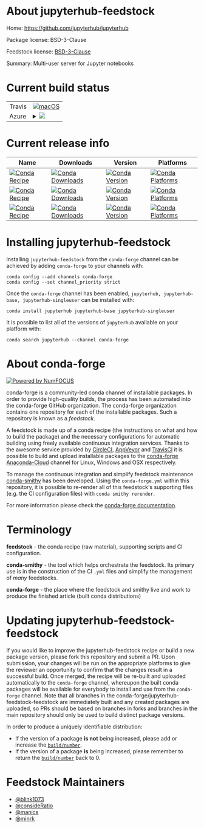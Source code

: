 About jupyterhub-feedstock
==========================

Home: https://github.com/jupyterhub/jupyterhub

Package license: BSD-3-Clause

Feedstock license: [BSD-3-Clause](https://github.com/conda-forge/jupyterhub-feedstock/blob/master/LICENSE.txt)

Summary: Multi-user server for Jupyter notebooks

Current build status
====================


<table><tr>
    <td>Travis</td>
    <td>
      <a href="https://travis-ci.com/conda-forge/jupyterhub-feedstock">
        <img alt="macOS" src="https://img.shields.io/travis/com/conda-forge/jupyterhub-feedstock/master.svg?label=macOS">
      </a>
    </td>
  </tr>
    
  <tr>
    <td>Azure</td>
    <td>
      <details>
        <summary>
          <a href="https://dev.azure.com/conda-forge/feedstock-builds/_build/latest?definitionId=497&branchName=master">
            <img src="https://dev.azure.com/conda-forge/feedstock-builds/_apis/build/status/jupyterhub-feedstock?branchName=master">
          </a>
        </summary>
        <table>
          <thead><tr><th>Variant</th><th>Status</th></tr></thead>
          <tbody><tr>
              <td>linux_64_python3.7.____73_pypy</td>
              <td>
                <a href="https://dev.azure.com/conda-forge/feedstock-builds/_build/latest?definitionId=497&branchName=master">
                  <img src="https://dev.azure.com/conda-forge/feedstock-builds/_apis/build/status/jupyterhub-feedstock?branchName=master&jobName=linux&configuration=linux_64_python3.7.____73_pypy" alt="variant">
                </a>
              </td>
            </tr><tr>
              <td>linux_64_python3.7.____cpython</td>
              <td>
                <a href="https://dev.azure.com/conda-forge/feedstock-builds/_build/latest?definitionId=497&branchName=master">
                  <img src="https://dev.azure.com/conda-forge/feedstock-builds/_apis/build/status/jupyterhub-feedstock?branchName=master&jobName=linux&configuration=linux_64_python3.7.____cpython" alt="variant">
                </a>
              </td>
            </tr><tr>
              <td>linux_64_python3.8.____cpython</td>
              <td>
                <a href="https://dev.azure.com/conda-forge/feedstock-builds/_build/latest?definitionId=497&branchName=master">
                  <img src="https://dev.azure.com/conda-forge/feedstock-builds/_apis/build/status/jupyterhub-feedstock?branchName=master&jobName=linux&configuration=linux_64_python3.8.____cpython" alt="variant">
                </a>
              </td>
            </tr><tr>
              <td>linux_64_python3.9.____cpython</td>
              <td>
                <a href="https://dev.azure.com/conda-forge/feedstock-builds/_build/latest?definitionId=497&branchName=master">
                  <img src="https://dev.azure.com/conda-forge/feedstock-builds/_apis/build/status/jupyterhub-feedstock?branchName=master&jobName=linux&configuration=linux_64_python3.9.____cpython" alt="variant">
                </a>
              </td>
            </tr><tr>
              <td>linux_aarch64_python3.7.____73_pypy</td>
              <td>
                <a href="https://dev.azure.com/conda-forge/feedstock-builds/_build/latest?definitionId=497&branchName=master">
                  <img src="https://dev.azure.com/conda-forge/feedstock-builds/_apis/build/status/jupyterhub-feedstock?branchName=master&jobName=linux&configuration=linux_aarch64_python3.7.____73_pypy" alt="variant">
                </a>
              </td>
            </tr><tr>
              <td>linux_aarch64_python3.7.____cpython</td>
              <td>
                <a href="https://dev.azure.com/conda-forge/feedstock-builds/_build/latest?definitionId=497&branchName=master">
                  <img src="https://dev.azure.com/conda-forge/feedstock-builds/_apis/build/status/jupyterhub-feedstock?branchName=master&jobName=linux&configuration=linux_aarch64_python3.7.____cpython" alt="variant">
                </a>
              </td>
            </tr><tr>
              <td>linux_aarch64_python3.8.____cpython</td>
              <td>
                <a href="https://dev.azure.com/conda-forge/feedstock-builds/_build/latest?definitionId=497&branchName=master">
                  <img src="https://dev.azure.com/conda-forge/feedstock-builds/_apis/build/status/jupyterhub-feedstock?branchName=master&jobName=linux&configuration=linux_aarch64_python3.8.____cpython" alt="variant">
                </a>
              </td>
            </tr><tr>
              <td>linux_aarch64_python3.9.____cpython</td>
              <td>
                <a href="https://dev.azure.com/conda-forge/feedstock-builds/_build/latest?definitionId=497&branchName=master">
                  <img src="https://dev.azure.com/conda-forge/feedstock-builds/_apis/build/status/jupyterhub-feedstock?branchName=master&jobName=linux&configuration=linux_aarch64_python3.9.____cpython" alt="variant">
                </a>
              </td>
            </tr><tr>
              <td>linux_ppc64le_python3.7.____73_pypy</td>
              <td>
                <a href="https://dev.azure.com/conda-forge/feedstock-builds/_build/latest?definitionId=497&branchName=master">
                  <img src="https://dev.azure.com/conda-forge/feedstock-builds/_apis/build/status/jupyterhub-feedstock?branchName=master&jobName=linux&configuration=linux_ppc64le_python3.7.____73_pypy" alt="variant">
                </a>
              </td>
            </tr><tr>
              <td>linux_ppc64le_python3.7.____cpython</td>
              <td>
                <a href="https://dev.azure.com/conda-forge/feedstock-builds/_build/latest?definitionId=497&branchName=master">
                  <img src="https://dev.azure.com/conda-forge/feedstock-builds/_apis/build/status/jupyterhub-feedstock?branchName=master&jobName=linux&configuration=linux_ppc64le_python3.7.____cpython" alt="variant">
                </a>
              </td>
            </tr><tr>
              <td>linux_ppc64le_python3.8.____cpython</td>
              <td>
                <a href="https://dev.azure.com/conda-forge/feedstock-builds/_build/latest?definitionId=497&branchName=master">
                  <img src="https://dev.azure.com/conda-forge/feedstock-builds/_apis/build/status/jupyterhub-feedstock?branchName=master&jobName=linux&configuration=linux_ppc64le_python3.8.____cpython" alt="variant">
                </a>
              </td>
            </tr><tr>
              <td>linux_ppc64le_python3.9.____cpython</td>
              <td>
                <a href="https://dev.azure.com/conda-forge/feedstock-builds/_build/latest?definitionId=497&branchName=master">
                  <img src="https://dev.azure.com/conda-forge/feedstock-builds/_apis/build/status/jupyterhub-feedstock?branchName=master&jobName=linux&configuration=linux_ppc64le_python3.9.____cpython" alt="variant">
                </a>
              </td>
            </tr><tr>
              <td>osx_64_python3.7.____73_pypy</td>
              <td>
                <a href="https://dev.azure.com/conda-forge/feedstock-builds/_build/latest?definitionId=497&branchName=master">
                  <img src="https://dev.azure.com/conda-forge/feedstock-builds/_apis/build/status/jupyterhub-feedstock?branchName=master&jobName=osx&configuration=osx_64_python3.7.____73_pypy" alt="variant">
                </a>
              </td>
            </tr><tr>
              <td>osx_64_python3.7.____cpython</td>
              <td>
                <a href="https://dev.azure.com/conda-forge/feedstock-builds/_build/latest?definitionId=497&branchName=master">
                  <img src="https://dev.azure.com/conda-forge/feedstock-builds/_apis/build/status/jupyterhub-feedstock?branchName=master&jobName=osx&configuration=osx_64_python3.7.____cpython" alt="variant">
                </a>
              </td>
            </tr><tr>
              <td>osx_64_python3.8.____cpython</td>
              <td>
                <a href="https://dev.azure.com/conda-forge/feedstock-builds/_build/latest?definitionId=497&branchName=master">
                  <img src="https://dev.azure.com/conda-forge/feedstock-builds/_apis/build/status/jupyterhub-feedstock?branchName=master&jobName=osx&configuration=osx_64_python3.8.____cpython" alt="variant">
                </a>
              </td>
            </tr><tr>
              <td>osx_64_python3.9.____cpython</td>
              <td>
                <a href="https://dev.azure.com/conda-forge/feedstock-builds/_build/latest?definitionId=497&branchName=master">
                  <img src="https://dev.azure.com/conda-forge/feedstock-builds/_apis/build/status/jupyterhub-feedstock?branchName=master&jobName=osx&configuration=osx_64_python3.9.____cpython" alt="variant">
                </a>
              </td>
            </tr><tr>
              <td>win_64_python3.7.____cpython</td>
              <td>
                <a href="https://dev.azure.com/conda-forge/feedstock-builds/_build/latest?definitionId=497&branchName=master">
                  <img src="https://dev.azure.com/conda-forge/feedstock-builds/_apis/build/status/jupyterhub-feedstock?branchName=master&jobName=win&configuration=win_64_python3.7.____cpython" alt="variant">
                </a>
              </td>
            </tr><tr>
              <td>win_64_python3.8.____cpython</td>
              <td>
                <a href="https://dev.azure.com/conda-forge/feedstock-builds/_build/latest?definitionId=497&branchName=master">
                  <img src="https://dev.azure.com/conda-forge/feedstock-builds/_apis/build/status/jupyterhub-feedstock?branchName=master&jobName=win&configuration=win_64_python3.8.____cpython" alt="variant">
                </a>
              </td>
            </tr><tr>
              <td>win_64_python3.9.____cpython</td>
              <td>
                <a href="https://dev.azure.com/conda-forge/feedstock-builds/_build/latest?definitionId=497&branchName=master">
                  <img src="https://dev.azure.com/conda-forge/feedstock-builds/_apis/build/status/jupyterhub-feedstock?branchName=master&jobName=win&configuration=win_64_python3.9.____cpython" alt="variant">
                </a>
              </td>
            </tr>
          </tbody>
        </table>
      </details>
    </td>
  </tr>
</table>

Current release info
====================

| Name | Downloads | Version | Platforms |
| --- | --- | --- | --- |
| [![Conda Recipe](https://img.shields.io/badge/recipe-jupyterhub-green.svg)](https://anaconda.org/conda-forge/jupyterhub) | [![Conda Downloads](https://img.shields.io/conda/dn/conda-forge/jupyterhub.svg)](https://anaconda.org/conda-forge/jupyterhub) | [![Conda Version](https://img.shields.io/conda/vn/conda-forge/jupyterhub.svg)](https://anaconda.org/conda-forge/jupyterhub) | [![Conda Platforms](https://img.shields.io/conda/pn/conda-forge/jupyterhub.svg)](https://anaconda.org/conda-forge/jupyterhub) |
| [![Conda Recipe](https://img.shields.io/badge/recipe-jupyterhub--base-green.svg)](https://anaconda.org/conda-forge/jupyterhub-base) | [![Conda Downloads](https://img.shields.io/conda/dn/conda-forge/jupyterhub-base.svg)](https://anaconda.org/conda-forge/jupyterhub-base) | [![Conda Version](https://img.shields.io/conda/vn/conda-forge/jupyterhub-base.svg)](https://anaconda.org/conda-forge/jupyterhub-base) | [![Conda Platforms](https://img.shields.io/conda/pn/conda-forge/jupyterhub-base.svg)](https://anaconda.org/conda-forge/jupyterhub-base) |
| [![Conda Recipe](https://img.shields.io/badge/recipe-jupyterhub--singleuser-green.svg)](https://anaconda.org/conda-forge/jupyterhub-singleuser) | [![Conda Downloads](https://img.shields.io/conda/dn/conda-forge/jupyterhub-singleuser.svg)](https://anaconda.org/conda-forge/jupyterhub-singleuser) | [![Conda Version](https://img.shields.io/conda/vn/conda-forge/jupyterhub-singleuser.svg)](https://anaconda.org/conda-forge/jupyterhub-singleuser) | [![Conda Platforms](https://img.shields.io/conda/pn/conda-forge/jupyterhub-singleuser.svg)](https://anaconda.org/conda-forge/jupyterhub-singleuser) |

Installing jupyterhub-feedstock
===============================

Installing `jupyterhub-feedstock` from the `conda-forge` channel can be achieved by adding `conda-forge` to your channels with:

```
conda config --add channels conda-forge
conda config --set channel_priority strict
```

Once the `conda-forge` channel has been enabled, `jupyterhub, jupyterhub-base, jupyterhub-singleuser` can be installed with:

```
conda install jupyterhub jupyterhub-base jupyterhub-singleuser
```

It is possible to list all of the versions of `jupyterhub` available on your platform with:

```
conda search jupyterhub --channel conda-forge
```


About conda-forge
=================

[![Powered by
NumFOCUS](https://img.shields.io/badge/powered%20by-NumFOCUS-orange.svg?style=flat&colorA=E1523D&colorB=007D8A)](https://numfocus.org)

conda-forge is a community-led conda channel of installable packages.
In order to provide high-quality builds, the process has been automated into the
conda-forge GitHub organization. The conda-forge organization contains one repository
for each of the installable packages. Such a repository is known as a *feedstock*.

A feedstock is made up of a conda recipe (the instructions on what and how to build
the package) and the necessary configurations for automatic building using freely
available continuous integration services. Thanks to the awesome service provided by
[CircleCI](https://circleci.com/), [AppVeyor](https://www.appveyor.com/)
and [TravisCI](https://travis-ci.com/) it is possible to build and upload installable
packages to the [conda-forge](https://anaconda.org/conda-forge)
[Anaconda-Cloud](https://anaconda.org/) channel for Linux, Windows and OSX respectively.

To manage the continuous integration and simplify feedstock maintenance
[conda-smithy](https://github.com/conda-forge/conda-smithy) has been developed.
Using the ``conda-forge.yml`` within this repository, it is possible to re-render all of
this feedstock's supporting files (e.g. the CI configuration files) with ``conda smithy rerender``.

For more information please check the [conda-forge documentation](https://conda-forge.org/docs/).

Terminology
===========

**feedstock** - the conda recipe (raw material), supporting scripts and CI configuration.

**conda-smithy** - the tool which helps orchestrate the feedstock.
                   Its primary use is in the construction of the CI ``.yml`` files
                   and simplify the management of *many* feedstocks.

**conda-forge** - the place where the feedstock and smithy live and work to
                  produce the finished article (built conda distributions)


Updating jupyterhub-feedstock-feedstock
=======================================

If you would like to improve the jupyterhub-feedstock recipe or build a new
package version, please fork this repository and submit a PR. Upon submission,
your changes will be run on the appropriate platforms to give the reviewer an
opportunity to confirm that the changes result in a successful build. Once
merged, the recipe will be re-built and uploaded automatically to the
`conda-forge` channel, whereupon the built conda packages will be available for
everybody to install and use from the `conda-forge` channel.
Note that all branches in the conda-forge/jupyterhub-feedstock-feedstock are
immediately built and any created packages are uploaded, so PRs should be based
on branches in forks and branches in the main repository should only be used to
build distinct package versions.

In order to produce a uniquely identifiable distribution:
 * If the version of a package **is not** being increased, please add or increase
   the [``build/number``](https://docs.conda.io/projects/conda-build/en/latest/resources/define-metadata.html#build-number-and-string).
 * If the version of a package **is** being increased, please remember to return
   the [``build/number``](https://docs.conda.io/projects/conda-build/en/latest/resources/define-metadata.html#build-number-and-string)
   back to 0.

Feedstock Maintainers
=====================

* [@blink1073](https://github.com/blink1073/)
* [@consideRatio](https://github.com/consideRatio/)
* [@manics](https://github.com/manics/)
* [@minrk](https://github.com/minrk/)


